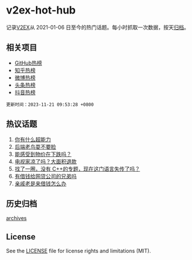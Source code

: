 # v2ex-hot-hub

 记录[V2EX](https://www.v2ex.com/)从 2021-01-06 日至今的热门话题。每小时抓取一次数据，按天[归档](archives)。
 
 ## 相关项目

- [GitHub热榜](https://github.com/lonnyzhang423/github-hot-hub)
- [知乎热榜](https://github.com/lonnyzhang423/zhihu-hot-hub)
- [微博热榜](https://github.com/lonnyzhang423/weibo-hot-hub)
- [头条热榜](https://github.com/lonnyzhang423/toutiao-hot-hub)
- [抖音热榜](https://github.com/lonnyzhang423/douyin-hot-hub)


 `更新时间：2023-11-21 09:53:28 +0800`

## 热议话题

1. [你有什么超能力](https://www.v2ex.com/t/993532)
1. [后端老鸟耍不要脸](https://www.v2ex.com/t/993673)
1. [能感受到物价在下跌吗？](https://www.v2ex.com/t/993551)
1. [电视家凉了吗？大面积退款](https://www.v2ex.com/t/993643)
1. [找了一圈，没有 C++的专题，现在这门语言失传了吗？](https://www.v2ex.com/t/993417)
1. [有借钱给网贷公司的兄弟吗](https://www.v2ex.com/t/993400)
1. [亲戚老是来借钱怎么办](https://www.v2ex.com/t/993598)

## 历史归档

[archives](archives)

## License

See the [LICENSE](LICENSE) file for license rights and limitations (MIT).
